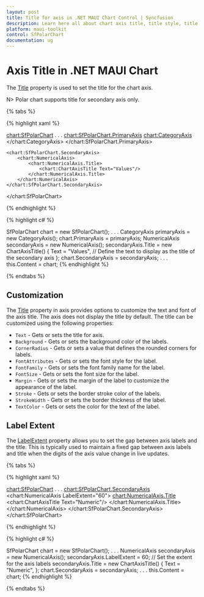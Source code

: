 ```yaml
---
layout: post
title: Title for axis in .NET MAUI Chart Control | Syncfusion
description: Learn here all about chart axis title, title style, title template, and its customization in the Syncfusion® .NET MAUI chart (SfPolarChart).
platform: maui-toolkit
control: SfPolarChart
documentation: ug
---
```


# Axis Title in .NET MAUI Chart

The [Title](https://help.syncfusion.com/cr/maui-toolkit/Syncfusion.Maui.Toolkit.Charts.ChartAxis.html#Syncfusion_Maui_Toolkit_Charts_ChartAxis_Title) property is used to set the title for the chart axis.

N> Polar chart supports title for secondary axis only.

{% tabs %}

{% highlight xaml %}

<chart:SfPolarChart>
    . . .
    <chart:SfPolarChart.PrimaryAxis>
        <chart:CategoryAxis>
        </chart:CategoryAxis>
    </chart:SfPolarChart.PrimaryAxis>

    <chart:SfPolarChart.SecondaryAxis>
        <chart:NumericalAxis>
            <chart:NumericalAxis.Title>
                <chart:ChartAxisTitle Text="Values"/>
            </chart:NumericalAxis.Title>
        </chart:NumericalAxis>
    </chart:SfPolarChart.SecondaryAxis>
</chart:SfPolarChart>

{% endhighlight %}

{% highlight c# %}

SfPolarChart chart = new SfPolarChart();
. . .
CategoryAxis primaryAxis = new CategoryAxis();
chart.PrimaryAxis = primaryAxis;
NumericalAxis secondaryAxis = new NumericalAxis();
secondaryAxis.Title = new ChartAxisTitle()
{ 
    Text = "Values", // Define the text to display as the title of the secondary axis
};
chart.SecondaryAxis = secondaryAxis;
. . .
this.Content = chart;
{% endhighlight %}

{% endtabs %}

## Customization

The [Title](https://help.syncfusion.com/cr/maui-toolkit/Syncfusion.Maui.Toolkit.Charts.ChartAxis.html#Syncfusion_Maui_Toolkit_Charts_ChartAxis_Title) property in axis provides options to customize the text and font of the axis title. The axis does not display the title by default. The title can be customized using the following properties:

* `Text` - Gets or sets the title for axis.
* `Background` - Gets or sets the background color of the labels.
* `CornerRadius` - Gets or sets a value that defines the rounded corners for labels.
* `FontAttributes` - Gets or sets the font style for the label.
* `FontFamily` - Gets or sets the font family name for the label.
* `FontSize` - Gets or sets the font size for the label.
* `Margin` - Gets or sets the margin of the label to customize the appearance of the label. 
* `Stroke` - Gets or sets the border stroke color of the labels.
* `StrokeWidth` - Gets or sets the border thickness of the label.
* `TextColor` - Gets or sets the color for the text of the label.

## Label Extent

The [LabelExtent](https://help.syncfusion.com/cr/maui-toolkit/Syncfusion.Maui.Toolkit.Charts.ChartAxis.html#Syncfusion_Maui_Toolkit_Charts_ChartAxis_LabelExtent) property allows you to set the gap between axis labels and the title. This is typically used to maintain a fixed gap between axis labels and title when the digits of the axis value change in live updates.

{% tabs %}

{% highlight xaml %}

<chart:SfPolarChart>
    . . .
    <chart:SfPolarChart.SecondaryAxis>
        <chart:NumericalAxis LabelExtent="60">
            <chart:NumericalAxis.Title>
                <chart:ChartAxisTitle Text="Numeric"/>
            </chart:NumericalAxis.Title>
        </chart:NumericalAxis>
    </chart:SfPolarChart.SecondaryAxis>
</chart:SfPolarChart>

{% endhighlight %}

{% highlight c# %}

SfPolarChart chart = new SfPolarChart();
. . .
NumericalAxis secondaryAxis = new NumericalAxis();
secondaryAxis.LabelExtent = 60; // Set the extent for the axis labels
secondaryAxis.Title = new ChartAxisTitle()
{
    Text = "Numeric",
};
chart.SecondaryAxis = secondaryAxis;
. . .
this.Content = chart;
{% endhighlight %}

{% endtabs %}